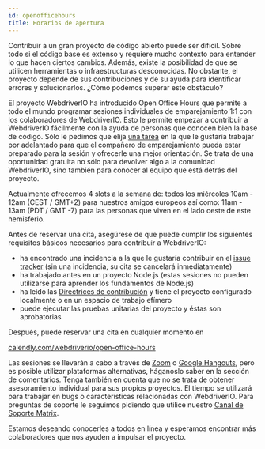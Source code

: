 ```yaml
---
id: openofficehours
title: Horarios de apertura
---
```


Contribuir a un gran proyecto de código abierto puede ser difícil. Sobre todo si el código base es extenso y requiere mucho contexto para entender lo que hacen ciertos cambios. Además, existe la posibilidad de que se utilicen herramientas o infraestructuras desconocidas. No obstante, el proyecto depende de sus contribuciones y de su ayuda para identificar errores y solucionarlos. ¿Cómo podemos superar este obstáculo?

El proyecto WebdriverIO ha introducido Open Office Hours que permite a todo el mundo programar sesiones individuales de emparejamiento 1:1 con los colaboradores de WebdriverIO. Esto le permite empezar a contribuir a WebdriverIO fácilmente con la ayuda de personas que conocen bien la base de código. Sólo le pedimos que elija [una tarea](https://github.com/webdriverio/webdriverio/issues?q=is%3Aissue+is%3Aopen+sort%3Aupdated-desc+label%3Afirst-timers-only) en la que le gustaría trabajar por adelantado para que el compañero de emparejamiento pueda estar preparado para la sesión y ofrecerle una mejor orientación. Se trata de una oportunidad gratuita no sólo para devolver algo a la comunidad WebdriverIO, sino también para conocer al equipo que está detrás del proyecto.

Actualmente ofrecemos 4 slots a la semana de: todos los miércoles 10am - 12am (CEST / GMT+2) para nuestros amigos europeos así como: 11am - 13am (PDT / GMT -7) para las personas que viven en el lado oeste de este hemisferio.

Antes de reservar una cita, asegúrese de que puede cumplir los siguientes requisitos básicos necesarios para contribuir a WebdriverIO:

- ha encontrado una incidencia a la que le gustaría contribuir en el [issue tracker](https://github.com/webdriverio/webdriverio/issues) (sin una incidencia, su cita se cancelará inmediatamente)
- ha trabajado antes en un proyecto Node.js (estas sesiones no pueden utilizarse para aprender los fundamentos de Node.js)
- ha leído las [Directrices de contribución](https://github.com/webdriverio/webdriverio/blob/main/CONTRIBUTING.md#set-up-project) y tiene el proyecto configurado localmente o en un espacio de trabajo efímero
- puede ejecutar las pruebas unitarias del proyecto y éstas son aprobatorias

Después, puede reservar una cita en cualquier momento en

[calendly.com/webdriverio/open-office-hours](https://calendly.com/webdriverio/open-office-hours)

Las sesiones se llevarán a cabo a través de [Zoom](https://zoom.us/) o [Google Hangouts](https://hangouts.google.com/), pero es posible utilizar plataformas alternativas, háganoslo saber en la sección de comentarios. Tenga también en cuenta que no se trata de obtener asesoramiento individual para sus propios proyectos. El tiempo se utilizará para trabajar en bugs o características relacionadas con WebdriverIO. Para preguntas de soporte le seguimos pidiendo que utilice nuestro [Canal de Soporte Matrix](https://matrix.to/#/#webdriver.io:gitter.im).

Estamos deseando conocerles a todos en línea y esperamos encontrar más colaboradores que nos ayuden a impulsar el proyecto.
